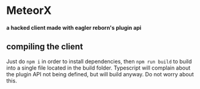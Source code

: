 # MeteorX
#### a hacked client made with eagler reborn's plugin api
## compiling the client
Just do `npm i` in order to install dependencies, then `npm run build` to build into a single file located in the build folder. 
Typescript will complain about the plugin API not being defined, but will build anyway. Do not worry about this.

